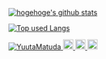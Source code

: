 <!-- リポジトリステータス -->
[![hogehoge's github stats](https://github-readme-stats.vercel.app/api?username=YuutaMatuda&hide=contribs&count_private=true&show_icons=true&theme=tokyonight)](https://github.com/YuutaMatuda/)

<!-- ソースコード統計 -->
[![Top used Langs](https://github-readme-stats.vercel.app/api/top-langs/?username=YuutaMatuda&layout=compact&theme=tokyonight)](https://github.com/YuutaMatuda/)

<p align="left">
  <a href="https://github.com/YuutaMatuda/YuutaMatuda/">
    <img src="https://komarev.com/ghpvc/?username=YuutaMatuda" alt="YuutaMatuda"/>
  </a>
  <a href="https://github.com/YuutaMatuda">
    <img height="20" src="https://img.shields.io/github/followers/YuutaMatuda?label=follow&logo=github&style=flat" />
  </a>
  <a href="https://www.reddit.com/user/YuutaMatuda">
    <img height="20" src="https://img.shields.io/reddit/user-karma/combined/YuutaMatuda?label=Reddit&logo=reddit&style=flat" />
  </a>
  <a href="https://stackoverflow.com/users/5720201/YuutaMatuda">
    <img height="20" src="https://img.shields.io/stackexchange/stackoverflow/r/5720201?label=StackOverflow&logo=stack-overflow&style=flat" />
  </a>
</p>
